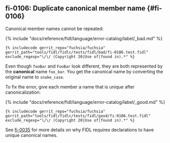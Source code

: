 ## fi-0106: Duplicate canonical member name {#fi-0106}

Canonical member names cannot be repeated:

{% include "docs/reference/fidl/language/error-catalog/label/_bad.md" %}

```fidl
{% includecode gerrit_repo="fuchsia/fuchsia" gerrit_path="tools/fidl/fidlc/tests/fidl/bad/fi-0106.test.fidl" exclude_regexp="\/\/ (Copyright 20|Use of|found in).*" %}
```

Even though `fooBar` and `FooBar` look different, they are both represented by
the **canonical** name `foo_bar`. You get the canonical name by converting the
original name to `snake_case`.

To fix the error, give each member a name that is unique after
canonicalization:

{% include "docs/reference/fidl/language/error-catalog/label/_good.md" %}

```fidl
{% includecode gerrit_repo="fuchsia/fuchsia" gerrit_path="tools/fidl/fidlc/tests/fidl/good/fi-0106.test.fidl" exclude_regexp="\/\/ (Copyright 20|Use of|found in).*" %}
```

See [fi-0035](#fi-0035) for more details on why FIDL requires declarations to
have unique canonical names.
